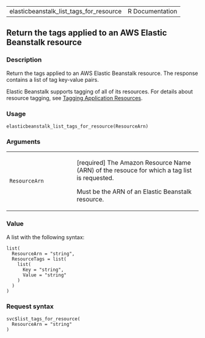 <table style="width: 100%;">
<tbody>
<tr class="odd">
<td>elasticbeanstalk_list_tags_for_resource</td>
<td style="text-align: right;">R Documentation</td>
</tr>
</tbody>
</table>

## Return the tags applied to an AWS Elastic Beanstalk resource

### Description

Return the tags applied to an AWS Elastic Beanstalk resource. The
response contains a list of tag key-value pairs.

Elastic Beanstalk supports tagging of all of its resources. For details
about resource tagging, see [Tagging Application
Resources](https://docs.aws.amazon.com/elasticbeanstalk/latest/dg/applications-tagging-resources.html).

### Usage

    elasticbeanstalk_list_tags_for_resource(ResourceArn)

### Arguments

<table>
<colgroup>
<col style="width: 35%" />
<col style="width: 65%" />
</colgroup>
<tbody>
<tr class="odd">
<td><code
id="elasticbeanstalk_list_tags_for_resource_:_ResourceArn">ResourceArn</code></td>
<td><p>[required] The Amazon Resource Name (ARN) of the resouce for
which a tag list is requested.</p>
<p>Must be the ARN of an Elastic Beanstalk resource.</p></td>
</tr>
</tbody>
</table>

### Value

A list with the following syntax:

    list(
      ResourceArn = "string",
      ResourceTags = list(
        list(
          Key = "string",
          Value = "string"
        )
      )
    )

### Request syntax

    svc$list_tags_for_resource(
      ResourceArn = "string"
    )
